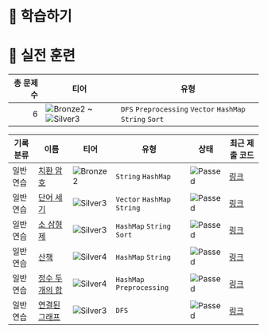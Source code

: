 # 📖 학습하기

# 🥇 실전 훈련
|총 문제 수|티어|유형|
|---:|---|---|
|6|![Bronze2][b2] ~ ![Silver3][s3]|`DFS` `Preprocessing` `Vector` `HashMap` `String` `Sort`|

|기록분류|이름|티어|유형|상태|최근 제출 코드|
|---|---|---|---|---|---|
|일반 연습|[치환 암호](https://www.codetree.ai/training-field/search/problems/substitution-cipher)|![Bronze2][b2]|`String` `HashMap`|![Passed][passed]|[링크](https://github.com/thingk0/codetree-TILs/blob/main/240604/%EC%B9%98%ED%99%98%20%EC%95%94%ED%98%B8/substitution-cipher.py)|
|일반 연습|[단어 세기](https://www.codetree.ai/training-field/search/problems/word-count)|![Silver3][s3]|`Vector` `HashMap` `String`|![Passed][passed]|[링크](https://github.com/thingk0/codetree-TILs/blob/main/240604/%EB%8B%A8%EC%96%B4%20%EC%84%B8%EA%B8%B0/word-count.py)|
|일반 연습|[소 삼형제](https://www.codetree.ai/training-field/search/problems/three-little-brothers)|![Silver3][s3]|`HashMap` `String` `Sort`|![Passed][passed]|[링크](https://github.com/thingk0/codetree-TILs/blob/main/240604/%EC%86%8C%20%EC%82%BC%ED%98%95%EC%A0%9C/three-little-brothers.py)|
|일반 연습|[산책](https://www.codetree.ai/training-field/search/problems/walk)|![Silver4][s4]|`HashMap` `String`|![Passed][passed]|[링크](https://github.com/thingk0/codetree-TILs/blob/main/240604/%EC%82%B0%EC%B1%85/walk.py)|
|일반 연습|[정수 두 개의 합](https://www.codetree.ai/training-field/search/problems/sum-of-two-integers)|![Silver4][s4]|`HashMap` `Preprocessing`|![Passed][passed]|[링크](https://github.com/thingk0/codetree-TILs/blob/main/240604/%EC%A0%95%EC%88%98%20%EB%91%90%20%EA%B0%9C%EC%9D%98%20%ED%95%A9/sum-of-two-integers.py)|
|일반 연습|[연결된 그래프](https://www.codetree.ai/training-field/search/problems/connected-graph)|![Silver3][s3]|`DFS`|![Passed][passed]|[링크](https://github.com/thingk0/codetree-TILs/blob/main/240604/%EC%97%B0%EA%B2%B0%EB%90%9C%20%EA%B7%B8%EB%9E%98%ED%94%84/connected-graph.py)|










[b5]: https://img.shields.io/badge/Bronze_5-%235D3E31.svg
[b4]: https://img.shields.io/badge/Bronze_4-%235D3E31.svg
[b3]: https://img.shields.io/badge/Bronze_3-%235D3E31.svg
[b2]: https://img.shields.io/badge/Bronze_2-%235D3E31.svg
[b1]: https://img.shields.io/badge/Bronze_1-%235D3E31.svg
[s5]: https://img.shields.io/badge/Silver_5-%23394960.svg
[s4]: https://img.shields.io/badge/Silver_4-%23394960.svg
[s3]: https://img.shields.io/badge/Silver_3-%23394960.svg
[s2]: https://img.shields.io/badge/Silver_2-%23394960.svg
[s1]: https://img.shields.io/badge/Silver_1-%23394960.svg
[g5]: https://img.shields.io/badge/Gold_5-%23FFC433.svg
[g4]: https://img.shields.io/badge/Gold_4-%23FFC433.svg
[g3]: https://img.shields.io/badge/Gold_3-%23FFC433.svg
[g2]: https://img.shields.io/badge/Gold_2-%23FFC433.svg
[g1]: https://img.shields.io/badge/Gold_1-%23FFC433.svg
[p5]: https://img.shields.io/badge/Platinum_5-%2376DDD8.svg
[p4]: https://img.shields.io/badge/Platinum_4-%2376DDD8.svg
[p3]: https://img.shields.io/badge/Platinum_3-%2376DDD8.svg
[p2]: https://img.shields.io/badge/Platinum_2-%2376DDD8.svg
[p1]: https://img.shields.io/badge/Platinum_1-%2376DDD8.svg
[passed]: https://img.shields.io/badge/Passed-%23009D27.svg
[failed]: https://img.shields.io/badge/Failed-%23D24D57.svg
[easy]: https://img.shields.io/badge/쉬움-%235cb85c.svg?for-the-badge
[medium]: https://img.shields.io/badge/보통-%23FFC433.svg?for-the-badge
[hard]: https://img.shields.io/badge/어려움-%23D24D57.svg?for-the-badge